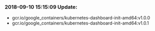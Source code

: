 ### 2018-09-10 15:15:09 Update:

- gcr.io/google_containers/kubernetes-dashboard-init-amd64:v1.0.0
- gcr.io/google_containers/kubernetes-dashboard-init-amd64:v1.0.1
